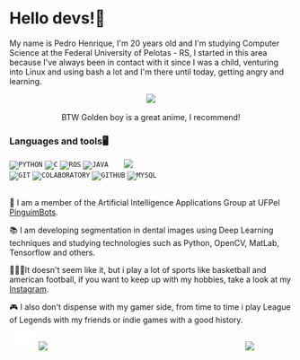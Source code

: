 # Hello devs!🖖
My name is Pedro Henrique, I'm 20 years old and I'm studying Computer Science at the Federal University of Pelotas - RS, I started in this area because I've always been in contact with it since I was a child, venturing into Linux and using bash a lot and I'm there until today, getting angry and learning.

<p align="center">
  <img src="https://media.tenor.com/D2H0hPltOdYAAAAd/golden-boy-fake-keyboard-programing-coding-paper-book.gif" width="450">
</p>
 <p align = "center"> BTW Golden boy is a great anime, I recommend!</p>


### Languages and tools🖥️
<img width="300px" align="right" src="https://user-images.githubusercontent.com/81587883/229560363-1bd75beb-91d4-4cdf-8d8a-48c345628fe5.png">
<code><img width="40px" src="https://cdn.jsdelivr.net/gh/devicons/devicon/icons/python/python-original.svg" title = "PYTHON"/></code>
<code><img width="40px" src="https://cdn.jsdelivr.net/gh/devicons/devicon/icons/c/c-original.svg" title = "C"/></code>
<code><img width="36px" src="https://www.vectorlogo.zone/logos/ros/ros-icon.svg" title = "ROS"/></code>
<code><img width="40px" src="https://cdn.jsdelivr.net/gh/devicons/devicon/icons/java/java-original.svg" title = "JAVA"/></code>
<code><img width="40px" src="https://cdn.jsdelivr.net/gh/devicons/devicon/icons/git/git-original.svg" title = "GIT"/></code>
<code><img width="65px" src="https://upload.wikimedia.org/wikipedia/commons/d/d0/Google_Colaboratory_SVG_Logo.svg" title = "COLABORATORY"/></code>
<code><img width="40px" src="https://cdn.jsdelivr.net/gh/devicons/devicon/icons/github/github-original.svg" title = "GITHUB"/></code>
<code><img width="40px" src="https://cdn.jsdelivr.net/gh/devicons/devicon/icons/mysql/mysql-original.svg" title = "MYSQL"/></code>

</br>
</br>

<div display="inline-block">
 <p align="left">🐧 I am a member of the Artificial Intelligence Applications Group at UFPel <a href="https://wp.ufpel.edu.br/gaia/">PinguimBots</a>.</p>
 <p align="left">📚 I am developing segmentation in dental images using Deep Learning techniques and studying technologies such as Python, OpenCV, MatLab, Tensorflow and others.</p>
 <p align="left">🏃🏾‍♂️It doesn't seem like it, but i play a lot of sports like basketball and american football, if you want to keep up with my hobbies, take a look at my <a href="https://www.instagram.com/pedrohenli/">Instagram</a>.
 <p align="left">🎮 I also don't dispense with my gamer side, from time to time i play League of Legends with my friends or indie games with a good history.
 </p>
</div>

<a href="https://www.instagram.com/pedrohenli/" target="_blank"><img align="left" alt="Instagram" width="26px" src="https://github.com/Aakarsh-B/trying-repos/blob/master/insta.svg" />
<a href="https://www.linkedin.com/in/pedro-henrique-l-359a4b13b/" target="_blank"><img align="left" alt="LinkedIn" width="26px" src="https://github.com/Aakarsh-B/trying-repos/blob/master/linkedin.svg" />

##
<img width="300px" align="left" src="https://user-images.githubusercontent.com/81587883/229621452-0adebd93-dfe5-4b94-ad14-3e41c337c495.png">
<p align="center">
<a href="https://github.com/pepemesquita">
  <img height="194em" src="https://github-readme-stats-eight-theta.vercel.app/api/top-langs/?username=pepemesquita&layout=compact&langs_count=8&theme="/>
</a>
</p>
 
